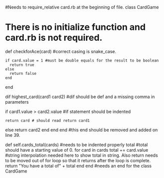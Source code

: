 
#Needs to require_relative card.rb at the beginning of file.
class CardGame

# There is no initialize function and card.rb is not required.


  def checkforAce(card) #correct casing is snake_case.

    if card.value = 1 #must be double equals for the result to be boolean
      return true
    else
      return false
    end
  end


  dif highest_card(card1 card2) #dif should be def and a missing comma in parameters

  if card1.value > card2.value #if statement should be indented

    return card # should read return card1  
  else
    return card2
  end
end
end #this end should be removed and added on line 39.


def self.cards_total(cards) #needs to be indented properly
  total #total should have a starting value of 0.
  for card in cards
    total += card.value
#string interpolation needed here to show total in string. Also return needs to be moved out of for loop so that it returns after the loop is complete.
    return "You have a total of" + total
  end
end
#needs an end for the class CardGame

